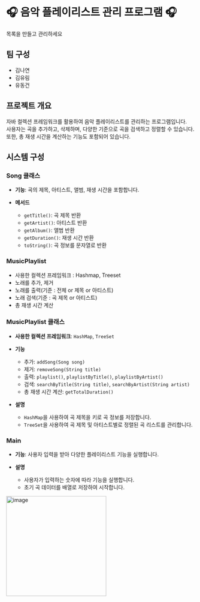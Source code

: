 # 🎧 음악 플레이리스트 관리 프로그램 🎧

목록을 만들고 관리하세요

## **팀 구성**
- 김나연
- 김유림
- 유동건

## **프로젝트 개요**
자바 컬렉션 프레임워크를 활용하여 음악 플레이리스트를 관리하는 프로그램입니다. <br/>사용자는 곡을 추가하고, 삭제하며, 다양한 기준으로 곡을 검색하고 정렬할 수 있습니다. 또한, 총 재생 시간을 계산하는 기능도 포함되어 있습니다.

## **시스템 구성**

### **Song 클래스**
- **기능**: 곡의 제목, 아티스트, 앨범, 재생 시간을 포함합니다.

- **메서드**
    - `getTitle()`: 곡 제목 반환
    - `getArtist()`: 아티스트 반환
    - `getAlbum()`: 앨범 반환
    - `getDuration()`: 재생 시간 반환
    - `toString()`: 곡 정보를 문자열로 반환

### MusicPlaylist
- 사용한 컬렉션 프레임워크 : Hashmap, Treeset
- 노래를 추가, 제거
- 노래를 출력(기준 : 전체 or 제목 or 아티스트)
- 노래 검색(기준 : 곡 제목 or 아티스트)
- 총 재생 시간 계산

### **MusicPlaylist 클래스**
- **사용한 컬렉션 프레임워크**: `HashMap`, `TreeSet`

- **기능**
    - 추가: `addSong(Song song)`
    - 제거: `removeSong(String title)`
    - 출력: `playlist()`, `playlistByTitle()`, `playlistByArtist()`
    - 검색: `searchByTitle(String title)`, `searchByArtist(String artist)`
    - 총 재생 시간 계산: `getTotalDuration()`

- **설명**
    - `HashMap`을 사용하여 곡 제목을 키로 곡 정보를 저장합니다.
    - `TreeSet`을 사용하여 곡 제목 및 아티스트별로 정렬된 곡 리스트를 관리합니다.

### Main
- **기능**: 사용자 입력을 받아 다양한 플레이리스트 기능을 실행합니다.

- **설명**
    - 사용자가 입력하는 숫자에 따라 기능을 실행합니다.
    - 초기 곡 데이터를 배열로 저장하여 시작합니다.

<img width="267" alt="image" src="https://github.com/pingmong/datastructures-2024-project/assets/131340640/c68905df-780d-441d-9fa0-0d00ab861f46">



